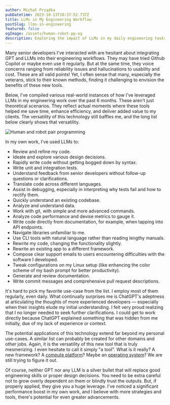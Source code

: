 ```yaml
---
author: Michał Prządka
pubDatetime: 2023-10-13T10:37:52.737Z
title: LLMs in My Engineering Workflow
postSlug: llms-in-engineering
featured: false
ogImage: /assets/human-robot-pp-og
description: Exploring the impact of LLMs in my daily engineering tasks. From refining code to understanding feedback, I explain how these AI tools have enhanced efficiency and productivity in my workflow over the past 6 months.
---
```


Many senior developers I've interacted with are hesitant about integrating GPT and LLMs into their engineering workflows. They may have tried Github Copilot or maybe even use it regularly. But at the same time, they voice concerns ranging from reliability issues and hallucinations to usability and cost. These are all valid points! Yet, I often sense that many, especially the veterans, stick to their known methods, finding it challenging to envision the benefits of these new tools.

Below, I've compiled various real-world instances of how I've leveraged LLMs in my engineering work over the past 6 months. These aren't just theoretical scenarios. They reflect actual moments where these tools helped me save time, enhance efficiency, and deliver added value to my clients. The versatility of this technology still baffles me, and the long list below clearly shows that versatility.

![Human and robot pair programming](/assets/human-robot-pp.png)

In my own work, I've used LLMs to:

- Review and refine my code.
- Ideate and explore various design decisions.
- Rapidly write code without getting bogged down by syntax.
- Write unit and integration tests.
- Understand feedback from senior developers without follow-up questions or clarifications.
- Translate code across different languages.
- Assist in debugging, especially in interpreting why tests fail and how to rectify them.
- Quickly understand an existing codebase.
- Analyze and understand data.
- Work with git, with simple and more advanced commands.
- Analyze code performance and devise metrics to gauge it.
- Write code directly from documentation, for example, when tapping into API endpoints.
- Navigate libraries unfamiliar to me.
- Use CLI tools with natural language rather than reading lengthy manuals.
- Rewrite my code, changing the functionality slightly.
- Rewrite an existing app to a different framework.
- Compose clear support emails to users encountering difficulties with the software I developed.
- Tweak configurations on my Linux setup (like enhancing the color scheme of my bash prompt for better productivity).
- Generate and review documentation.
- Write commit messages and comprehensive pull request descriptions.

It's hard to pick my favorite use-case from the list. I employ most of them regularly, even daily. What continually surprises me is ChatGPT's adeptness at articulating the thoughts of more experienced developers — especially when their insights elude my initial understanding. I felt very proud realizing that I no longer needed to seek further clarifications. I could get to work directly because ChatGPT explained something that was hidden from me initially, due of my lack of experience or context.

The potential applications of this technology extend far beyond my personal use-cases. A similar list can probably be created for other domains and other jobs. Again, it is the versatility of this new tool that is truly mesmerizing. I even hesitate to call it simply "a tool". What is it really? A new framework? A [compute platform](https://www.interconnects.ai/p/llms-are-computing-platforms)? Maybe an [operating system](https://twitter.com/karpathy/status/1707437820045062561)? We are still trying to figure it out.

Of course, neither GPT nor any LLM is a silver bullet that will replace good engineering skills or proper design decisions. You need to be extra careful not to grow overly dependent on them or blindly trust the outputs. But, if properly applied, they give you a huge leverage. I've noticed a significant performance boost in my own work, and I believe with more strategies and tools, there's potential for even greater advancements.
